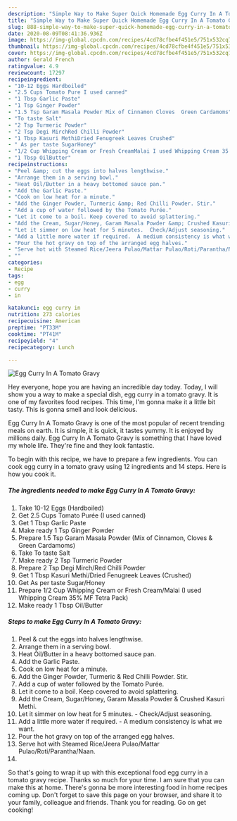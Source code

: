 ```yaml
---
description: "Simple Way to Make Super Quick Homemade Egg Curry In A Tomato Gravy"
title: "Simple Way to Make Super Quick Homemade Egg Curry In A Tomato Gravy"
slug: 888-simple-way-to-make-super-quick-homemade-egg-curry-in-a-tomato-gravy
date: 2020-08-09T08:41:36.936Z
image: https://img-global.cpcdn.com/recipes/4cd78cfbe4f451e5/751x532cq70/egg-curry-in-a-tomato-gravy-recipe-main-photo.jpg
thumbnail: https://img-global.cpcdn.com/recipes/4cd78cfbe4f451e5/751x532cq70/egg-curry-in-a-tomato-gravy-recipe-main-photo.jpg
cover: https://img-global.cpcdn.com/recipes/4cd78cfbe4f451e5/751x532cq70/egg-curry-in-a-tomato-gravy-recipe-main-photo.jpg
author: Gerald French
ratingvalue: 4.9
reviewcount: 17297
recipeingredient:
- "10-12 Eggs Hardboiled"
- "2.5 Cups Tomato Pure I used canned"
- "1 Tbsp Garlic Paste"
- "1 Tsp Ginger Powder"
- "1.5 Tsp Garam Masala Powder Mix of Cinnamon Cloves  Green Cardamoms"
- "To taste Salt"
- "2 Tsp Turmeric Powder"
- "2 Tsp Degi MirchRed Chilli Powder"
- "1 Tbsp Kasuri MethiDried Fenugreek Leaves Crushed"
- " As per taste SugarHoney"
- "1/2 Cup Whipping Cream or Fresh CreamMalai I used Whipping Cream 35 MF Tetra Pack"
- "1 Tbsp OilButter"
recipeinstructions:
- "Peel &amp; cut the eggs into halves lengthwise."
- "Arrange them in a serving bowl."
- "Heat Oil/Butter in a heavy bottomed sauce pan."
- "Add the Garlic Paste."
- "Cook on low heat for a minute."
- "Add the Ginger Powder, Turmeric &amp; Red Chilli Powder. Stir."
- "Add a cup of water followed by the Tomato Purée."
- "Let it come to a boil. Keep covered to avoid splattering."
- "Add the Cream, Sugar/Honey, Garam Masala Powder &amp; Crushed Kasuri Methi."
- "Let it simmer on low heat for 5 minutes.  Check/Adjust seasoning."
- "Add a little more water if required.  A medium consistency is what we want."
- "Pour the hot gravy on top of the arranged egg halves."
- "Serve hot with Steamed Rice/Jeera Pulao/Mattar Pulao/Roti/Parantha/Naan."
- ""
categories:
- Recipe
tags:
- egg
- curry
- in

katakunci: egg curry in 
nutrition: 273 calories
recipecuisine: American
preptime: "PT33M"
cooktime: "PT41M"
recipeyield: "4"
recipecategory: Lunch

---
```



![Egg Curry In A Tomato Gravy](https://img-global.cpcdn.com/recipes/4cd78cfbe4f451e5/751x532cq70/egg-curry-in-a-tomato-gravy-recipe-main-photo.jpg)

Hey everyone, hope you are having an incredible day today. Today, I will show you a way to make a special dish, egg curry in a tomato gravy. It is one of my favorites food recipes. This time, I'm gonna make it a little bit tasty. This is gonna smell and look delicious.



Egg Curry In A Tomato Gravy is one of the most popular of recent trending meals on earth. It is simple, it is quick, it tastes yummy. It is enjoyed by millions daily. Egg Curry In A Tomato Gravy is something that I have loved my whole life. They're fine and they look fantastic.


To begin with this recipe, we have to prepare a few ingredients. You can cook egg curry in a tomato gravy using 12 ingredients and 14 steps. Here is how you cook it.

<!--inarticleads1-->

##### The ingredients needed to make Egg Curry In A Tomato Gravy:

1. Take 10-12 Eggs (Hardboiled)
1. Get 2.5 Cups Tomato Purée (I used canned)
1. Get 1 Tbsp Garlic Paste
1. Make ready 1 Tsp Ginger Powder
1. Prepare 1.5 Tsp Garam Masala Powder (Mix of Cinnamon, Cloves &amp; Green Cardamoms)
1. Take To taste Salt
1. Make ready 2 Tsp Turmeric Powder
1. Prepare 2 Tsp Degi Mirch/Red Chilli Powder
1. Get 1 Tbsp Kasuri Methi/Dried Fenugreek Leaves (Crushed)
1. Get  As per taste Sugar/Honey
1. Prepare 1/2 Cup Whipping Cream or Fresh Cream/Malai (I used Whipping Cream 35% MF Tetra Pack)
1. Make ready 1 Tbsp Oil/Butter




<!--inarticleads2-->

##### Steps to make Egg Curry In A Tomato Gravy:

1. Peel &amp; cut the eggs into halves lengthwise.
1. Arrange them in a serving bowl.
1. Heat Oil/Butter in a heavy bottomed sauce pan.
1. Add the Garlic Paste.
1. Cook on low heat for a minute.
1. Add the Ginger Powder, Turmeric &amp; Red Chilli Powder. Stir.
1. Add a cup of water followed by the Tomato Purée.
1. Let it come to a boil. Keep covered to avoid splattering.
1. Add the Cream, Sugar/Honey, Garam Masala Powder &amp; Crushed Kasuri Methi.
1. Let it simmer on low heat for 5 minutes.  - Check/Adjust seasoning.
1. Add a little more water if required.  - A medium consistency is what we want.
1. Pour the hot gravy on top of the arranged egg halves.
1. Serve hot with Steamed Rice/Jeera Pulao/Mattar Pulao/Roti/Parantha/Naan.
1. 




So that's going to wrap it up with this exceptional food egg curry in a tomato gravy recipe. Thanks so much for your time. I am sure that you can make this at home. There's gonna be more interesting food in home recipes coming up. Don't forget to save this page on your browser, and share it to your family, colleague and friends. Thank you for reading. Go on get cooking!
